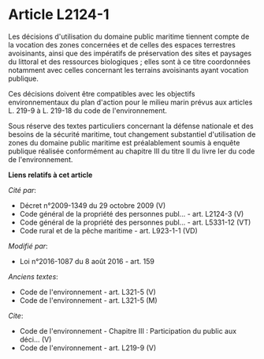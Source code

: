 # Article L2124-1

Les décisions d'utilisation du domaine public maritime tiennent compte de la vocation des zones concernées et de celles des
espaces terrestres avoisinants, ainsi que des impératifs de préservation des sites et paysages du littoral et des ressources
biologiques ; elles sont à ce titre coordonnées notamment avec celles concernant les terrains avoisinants ayant vocation
publique. 

Ces décisions doivent être compatibles avec les objectifs environnementaux du plan d'action pour le milieu marin prévus aux
articles L. 219-9 à L. 219-18 du code de l'environnement. 

Sous réserve des textes particuliers concernant la défense nationale et des besoins de la sécurité maritime, tout changement
substantiel d'utilisation de zones du domaine public maritime est préalablement soumis à enquête publique réalisée
conformément au chapitre III du titre II du livre Ier du code de l'environnement.

**Liens relatifs à cet article**

_Cité par_:

  - Décret n°2009-1349 du 29 octobre 2009 (V)
  - Code général de la propriété des personnes publ... - art. L2124-3 (V)
  - Code général de la propriété des personnes publ... - art. L5331-12 (VT)
  - Code rural et de la pêche maritime - art. L923-1-1 (VD)

_Modifié par_:

  - Loi n°2016-1087 du 8 août 2016 - art. 159

_Anciens textes_:

  - Code de l'environnement - art. L321-5 (V)
  - Code de l'environnement - art. L321-5 (M)

_Cite_:

  - Code de l'environnement -  Chapitre III : Participation du public aux déci... (V)
  - Code de l'environnement - art. L219-9 (V)
